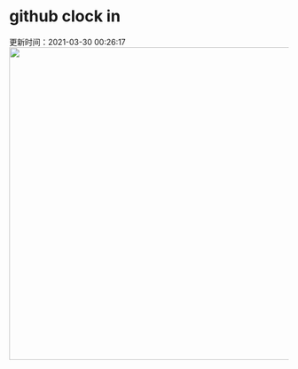 # github clock in
更新时间：2021-03-30 00:26:17
 <img style="-webkit-user-select: none;margin: auto;cursor: zoom-in;" src="https://cn.bing.com/th?id=OHR.SwordFern_ZH-CN2589382288_1920x1080.jpg&rf=LaDigue_1920x1080.jpg&pid=hp" width="1004" height="564"> 
